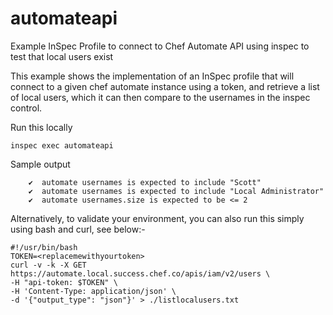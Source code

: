 # automateapi
Example InSpec Profile to connect to Chef Automate API using inspec to test that local users exist

This example shows the implementation of an InSpec profile that will 
connect to a given chef automate instance using a token, and retrieve
a list of local users, which it can then compare to the usernames in 
the inspec control. 

Run this locally

`inspec exec automateapi`

Sample output

```✔  list local users 001: List all local users in a given Automate instance
    ✔  automate usernames is expected to include "Scott"
    ✔  automate usernames is expected to include "Local Administrator"
    ✔  automate usernames.size is expected to be <= 2
```

Alternatively, to validate your environment, you can also run this simply using bash and curl, see below:- 

```
#!/usr/bin/bash
TOKEN=<replacemewithyourtoken>
curl -v -k -X GET https://automate.local.success.chef.co/apis/iam/v2/users \
-H "api-token: $TOKEN" \
-H 'Content-Type: application/json' \
-d '{"output_type": "json"}' > ./listlocalusers.txt
```
